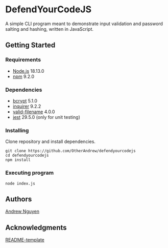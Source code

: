 # DefendYourCodeJS

A simple CLI program meant to demonstrate input validation and password salting and hashing, written in JavaScript.

## Getting Started

### Requirements

* [Node.js](https://nodejs.org/en) 18.13.0
* [npm](https://www.npmjs.com) 9.2.0

### Dependencies

* [bcrypt](https://www.npmjs.com/package/bcrypt) 5.1.0
* [inquirer](https://www.npmjs.com/package/inquirer) 9.2.2
* [valid-filename](https://www.npmjs.com/package/valid-filename) 4.0.0
* [jest](https://www.npmjs.com/package/jest) 29.5.0 (only for unit testing)

### Installing

Clone repository and install dependencies. 

```
git clone https://github.com/OtherAndrew/defendyourcodejs
cd defendyourcodejs
npm install
```

### Executing program

```
node index.js
```

## Authors

[Andrew Nguyen](https://github.com/OtherAndrew)

## Acknowledgments

[README-template](https://gist.github.com/DomPizzie/7a5ff55ffa9081f2de27c315f5018afc)
